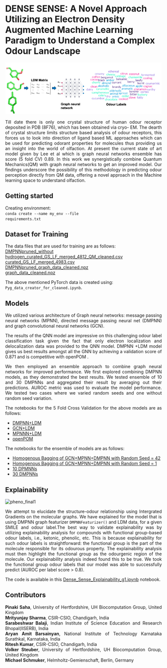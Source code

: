 #  DENSE SENSE: A Novel Approach Utilizing an Electron Density Augmented Machine Learning Paradigm to Understand a Complex Odour Landscape

  ![Representation of QNN framework](https://github.com/CSIO-FPIL/Dense-Sense-ODOR/blob/main/30_ensemble_models/qnn.png)

<div align="justify"> Till date there is only one crystal structure of human odour receptor deposited in PDB
(8F76), which has been obtained via cryo- EM. The dearth of crystal structure limits
structure based analysis of odour receptors, this forces us to look into direction of ligand
based ML approaches which can be used for predicting odorant properties for molecules
thus providing us an insight into the world of olfaction. At present the current state
of art model given by Lee et al which is graph neural networks ensemble has score
(5 fold CV) 0.89. In this work we synergistically combine Quantum Mechanics(QM)
with graph neural networks to get an improved model. Our findings underscore the
possibility of this methodology in predicting odour perception directly from QM data,
offering a novel approach in the Machine learning space to understand olfaction. </div>



## Getting started
Creating environment:
<br><code>conda create --name my_env --file requirements.txt</code></br>

## Dataset for Training


The data files that are used for training are as follows:<br>
[DMPNNpruned_without hydrogen_curated_GS_LF_merged_4812_QM_cleaned.csv](https://github.com/CSIO-FPIL/Dense-Sense-ODOR/blob/main/DMPNNpruned_without%20hydrogen_curated_GS_LF_merged_4812_QM_cleaned.csv) <br>
[curated_GS_LF_merged_4983.csv](https://github.com/CSIO-FPIL/Dense-Sense-ODOR/blob/main/curated_GS_LF_merged_4983.csv) <br>
[DMPNNpruned_graph_data_cleaned.npz](https://github.com/CSIO-FPIL/Dense-Sense-ODOR/blob/main/DMPNNpruned_graph_data_cleaned.npz) <br>
[graph_data_cleaned.npz](https://github.com/CSIO-FPIL/Dense-Sense-ODOR/blob/main/graph_data_cleaned.npz)  <br>

The above mentioned PyTorch data is created using: <code>Pyg_data_creator_for_cleaned.ipynb</code>.

## Models
<div align="justify"> We utilized various architecture of Graph neural
networks: message passing neural networks (MPNN), directed message passing neural net
(DMPNN) and graph convolutional neural networks (GCN). <br>

The results of the QNN model are impressive on this challenging odour label classification task given the fact that only electron localization and delocalization data was provided to the QNN model. DMPNN +LDM model gives us best results amongst all the GNN by achieving a validation score of 0.871 and is competitive with openPOM . <br>

We then employed an ensemble approach to combine graph neural networks for improved performance. We first explored combining DMPNN models, as they demonstrated the best results. We tested ensemble of 10 and 30 DMPNNs and aggregated their result by averaging out their predictions. AUROC metric was used to evaluate the model performance. We tested two cases where we varied random seeds and one without random seed variation. <br>

The notebooks for the 5 Fold Cross Validation for the above models are as follows:
* [DMPNN+LDM](https://github.com/CSIO-FPIL/Dense-Sense-ODOR/blob/main/5CV_DMPNN_LDM_40_epochs.ipynb)
* [GCN+LDM](https://github.com/CSIO-FPIL/Dense-Sense-ODOR/blob/main/5CV_GCN_LDM_40_epochs.ipynb)
* [MPNNN+LDM](https://github.com/CSIO-FPIL/Dense-Sense-ODOR/blob/main/5CV_LDM_POM_40_epoch.ipynb)
* [openPOM](https://github.com/CSIO-FPIL/Dense-Sense-ODOR/blob/main/5CV_POM_40_epochs.ipynb)

The notebooks for the ensemble of models are as follows:
* [Homogenous Bagging of GCN+MPNN+DMPNN with Random Seed = 42](https://github.com/CSIO-FPIL/Dense-Sense-ODOR/blob/main/bagging/gcn_pom_dmpnn_ensemble_homogenous_bagging%20_42.ipynb)
* [Homogenous Bagging of GCN+MPNN+DMPNN with Random Seed = 1](https://github.com/CSIO-FPIL/Dense-Sense-ODOR/blob/main/bagging/gcn_pom_dmpnn_ensemble_homogenous_bagging_1.ipynb)
* [10 DPMNNs](https://github.com/CSIO-FPIL/Dense-Sense-ODOR/blob/main/DMPNN_LDM_ensemble_homogenous_bagging_10.ipynb)
* [30 DMPNNs](https://github.com/CSIO-FPIL/Dense-Sense-ODOR/blob/main/DMPNN_LDM_ensemble_homogenous_bagging_30.ipynb)

## Explainability

<img width="858" alt="pheno_final1" src="https://github.com/user-attachments/assets/2c33c155-7466-49c1-9ef0-217dc52945bf" /> <br>


<div align="justify">We attempt to elucidate the structure-odour relationship using Intergrated Gradients on the molecular graphs. We have explained for the model that is using DMPNN graph featurizer <code>DMPNNFeaturizer()</code> and LDM data, for a given SMILE and odour label.The best way to validate explainability was by utilizing explainability analysis for compounds with functional group-based odour labels, i.e., ketonic, phenolic, etc. This is because
explainability for such odour labels is straightforward: the functional group is the part of
the molecule responsible for its odourous property. The explainability analysis must then
highlight the functional group as the odourgenic region of the molecule.
Our explainability analysis indeed found this to be true. We took the functional group
odour labels that our model was able to successfully predict (AUROC per label score > 0.8). <br>

 
The code is available in this [Dense_Sense_Explainability_g1.ipynb](https://github.com/CSIO-FPIL/Dense-Sense-ODOR/blob/main/Dense_Sense_Explainability_g1.ipynb) notebook.</div>

## Contributors
**Pinaki Saha**, University of Hertfordshire, UH Biocomputation Group, United Kingdom <br>
**Mrityunjay Sharma**, CSIR-CSIO, Chandigarh, India                
**Sarabeshwar Balaji**, Indian Institute of Science Education and Research Bhopal(IISERB), India <br>
**Aryan Amit Barsainyan**, National Institute of Technology Karnataka Surathkal, Karnataka, India<br>
**Ritesh Kumar**, CSIR-CSIO, Chandigarh, India<br>
**Volker Steuber**, University of Hertfordshire, UH Biocomputation Group, United Kingdom <br>
**Michael Schmuker**, Helmholtz-Gemienschaft, Berlin, Germany <br>
